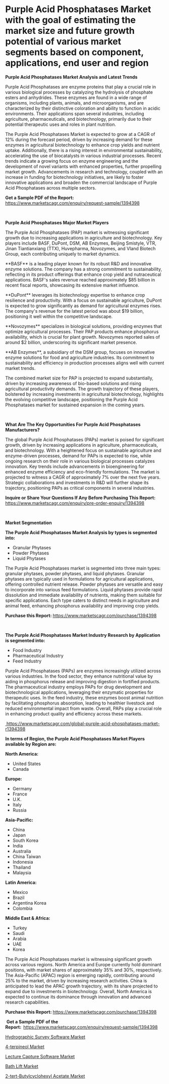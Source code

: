 <p><h1>Purple Acid Phosphatases Market with the goal of estimating the market size and future growth potential of various market segments based on component, applications, end user and region</h1></p><p><strong>Purple Acid Phosphatases Market Analysis and Latest Trends</strong></p>
<p><p>Purple Acid Phosphatases are enzyme proteins that play a crucial role in various biological processes by catalyzing the hydrolysis of phosphate esters and anhydrides. These enzymes are found in a wide range of organisms, including plants, animals, and microorganisms, and are characterized by their distinctive coloration and ability to function in acidic environments. Their applications span several industries, including agriculture, pharmaceuticals, and biotechnology, primarily due to their potential therapeutic uses and roles in plant nutrition.</p><p>The Purple Acid Phosphatases Market is expected to grow at a CAGR of 12% during the forecast period, driven by increasing demand for these enzymes in agricultural biotechnology to enhance crop yields and nutrient uptake. Additionally, there is a rising interest in environmental sustainability, accelerating the use of biocatalysts in various industrial processes. Recent trends indicate a growing focus on enzyme engineering and the development of novel variants with enhanced properties, further propelling market growth. Advancements in research and technology, coupled with an increase in funding for biotechnology initiatives, are likely to foster innovative applications and broaden the commercial landscape of Purple Acid Phosphatases across multiple sectors.</p></p>
<p><strong>Get a Sample PDF of the Report:&nbsp;</strong> <a href="https://www.marketscagr.com/enquiry/request-sample/1394398">https://www.marketscagr.com/enquiry/request-sample/1394398</a></p>
<p>&nbsp;</p>
<p><strong>Purple Acid Phosphatases Major Market Players</strong></p>
<p><p>The Purple Acid Phosphatases (PAP) market is witnessing significant growth due to increasing applications in agriculture and biotechnology. Key players include BASF, DuPont, DSM, AB Enzymes, Beijing Smistyle, VTR, Jinan Tiantianxiang (TTX), Huvepharma, Novozymes, and Vland Biotech Group, each contributing uniquely to market dynamics.</p><p>**BASF** is a leading player known for its robust R&D and innovative enzyme solutions. The company has a strong commitment to sustainability, reflecting in its product offerings that enhance crop yield and nutraceutical applications. BASF's sales revenue reached approximately $85 billion in recent fiscal reports, showcasing its extensive market influence.</p><p>**DuPont** leverages its biotechnology expertise to enhance crop resilience and productivity. With a focus on sustainable agriculture, DuPont is expected to grow significantly as demand for agricultural enzymes rises. The company's revenue for the latest period was about $19 billion, positioning it well within the competitive landscape.</p><p>**Novozymes** specializes in biological solutions, providing enzymes that optimize agricultural processes. Their PAP products enhance phosphorus availability, which is crucial for plant growth. Novozymes reported sales of around $2 billion, underscoring its significant market presence.</p><p>**AB Enzymes**, a subsidiary of the DSM group, focuses on innovative enzyme solutions for food and agriculture industries. Its commitment to sustainability and efficiency in production processes aligns well with current market trends.</p><p>The combined market size for PAP is projected to expand substantially, driven by increasing awareness of bio-based solutions and rising agricultural productivity demands. The growth trajectory of these players, bolstered by increasing investments in agricultural biotechnology, highlights the evolving competitive landscape, positioning the Purple Acid Phosphatases market for sustained expansion in the coming years.</p></p>
<p>&nbsp;</p>
<p><strong>What Are The Key Opportunities For Purple Acid Phosphatases Manufacturers?</strong></p>
<p><p>The global Purple Acid Phosphatases (PAPs) market is poised for significant growth, driven by increasing applications in agriculture, pharmaceuticals, and biotechnology. With a heightened focus on sustainable agriculture and enzyme-driven processes, demand for PAPs is expected to rise, while ongoing research on their role in various biological processes catalyzes innovation. Key trends include advancements in bioengineering for enhanced enzyme efficiency and eco-friendly formulations. The market is projected to witness a CAGR of approximately 7% over the next five years. Strategic collaborations and investments in R&D will further shape its trajectory, positioning PAPs as critical components in several industries.</p></p>
<p><strong>Inquire or Share Your Questions If Any Before Purchasing This Report:</strong> <a href="https://www.marketscagr.com/enquiry/pre-order-enquiry/1394398">https://www.marketscagr.com/enquiry/pre-order-enquiry/1394398</a></p>
<p>&nbsp;</p>
<p><strong>Market Segmentation</strong></p>
<p><strong>The Purple Acid Phosphatases Market Analysis by types is segmented into:</strong></p>
<p><ul><li>Granular Phytases</li><li>Powder Phytases</li><li>Liquid Phytases</li></ul></p>
<p><p>The Purple Acid Phosphatases market is segmented into three main types: granular phytases, powder phytases, and liquid phytases. Granular phytases are typically used in formulations for agricultural applications, offering controlled nutrient release. Powder phytases are versatile and easy to incorporate into various feed formulations. Liquid phytases provide rapid dissolution and immediate availability of nutrients, making them suitable for specific applications. Each type caters to distinct needs in agriculture and animal feed, enhancing phosphorus availability and improving crop yields.</p></p>
<p><strong>Purchase this Report:&nbsp;</strong><a href="https://www.marketscagr.com/purchase/1394398">https://www.marketscagr.com/purchase/1394398</a></p>
<p>&nbsp;</p>
<p><strong>The Purple Acid Phosphatases Market Industry Research by Application is segmented into:</strong></p>
<p><ul><li>Food Industry</li><li>Pharmaceutical Industry</li><li>Feed Industry</li></ul></p>
<p><p>Purple Acid Phosphatases (PAPs) are enzymes increasingly utilized across various industries. In the food sector, they enhance nutritional value by aiding in phosphorus release and improving digestion in fortified products. The pharmaceutical industry employs PAPs for drug development and biotechnological applications, leveraging their enzymatic properties for therapeutic uses. In the feed industry, these enzymes boost animal nutrition by facilitating phosphorus absorption, leading to healthier livestock and reduced environmental impact from waste. Overall, PAPs play a crucial role in enhancing product quality and efficiency across these markets.</p></p>
<p><a href="https://www.marketscagr.com/global-purple-acid-phosphatases-market-r1394398">&nbsp;https://www.marketscagr.com/global-purple-acid-phosphatases-market-r1394398</a></p>
<p><strong>In terms of Region, the Purple Acid Phosphatases Market Players available by Region are:</strong></p>
<p>
    <p> <strong> North America: </strong>
        <ul>
            <li>United States</li>
            <li>Canada</li>
        </ul>
        </p> 
    <p> <strong> Europe: </strong>
        <ul>
            <li>Germany</li>
            <li>France</li>
            <li>U.K.</li>
            <li>Italy</li>
            <li>Russia</li>
        </ul>
        </p> 
    <p> <strong> Asia-Pacific: </strong>
        <ul>
            <li>China</li>
            <li>Japan</li>
            <li>South Korea</li>
            <li>India</li>
            <li>Australia</li>
            <li>China Taiwan</li>
            <li>Indonesia</li>
            <li>Thailand</li>
            <li>Malaysia</li>
        </ul>
        </p> 
    <p> <strong> Latin America: </strong>
        <ul>
            <li>Mexico</li>
            <li>Brazil</li>
            <li>Argentina Korea</li>
            <li>Colombia</li>
        </ul>
        </p> 
    <p> <strong> Middle East & Africa: </strong>
        <ul>
            <li>Turkey</li>
            <li>Saudi</li>
            <li>Arabia</li>
            <li>UAE</li>
            <li>Korea</li>
        </ul>
    </p>
    </p>
<p><p>The Purple Acid Phosphatases market is witnessing significant growth across various regions. North America and Europe currently hold dominant positions, with market shares of approximately 35% and 30%, respectively. The Asia-Pacific (APAC) region is emerging rapidly, contributing around 25% to the market, driven by increasing research activities. China is anticipated to lead the APAC growth trajectory, with its share projected to expand due to investments in biotechnology. Overall, North America is expected to continue its dominance through innovation and advanced research capabilities.</p></p>
<p><strong>Purchase this Report: </strong><a href="https://www.marketscagr.com/purchase/1394398">https://www.marketscagr.com/purchase/1394398</a></p>
<p>&nbsp;<strong>Get a Sample PDF of the Report:&nbsp;&nbsp;</strong><a href="https://www.marketscagr.com/enquiry/request-sample/1394398">https://www.marketscagr.com/enquiry/request-sample/1394398</a></p>
<p><strong></strong></p>
<p><p><a href="https://www.linkedin.com/pulse/market-leaders-laggards-global-hydrographic-survey-software-qi9of?trackingId=3BUBrL8pSeeSeCkCJqYqBQ%3D%3D">Hydrographic Survey Software Market</a></p><p><a href="https://issuu.com/reportprime-2/docs/4-terpineol-market-size-2030.pptx_331bddd0f0e279">4-terpineol Market</a></p><p><a href="https://www.linkedin.com/pulse/lecture-capture-software-market-share-new-trends-analysis-rpnsf?trackingId=y7xhV2GPRh%2B8p94mQCYTxA%3D%3D">Lecture Capture Software Market</a></p><p><a href="https://www.linkedin.com/pulse/bath-lift-market-trends-detailed-study-its-segmentation-analyzing-mepdc?trackingId=s%2BlPlbdVSUenIu3%2FymtNfQ%3D%3D">Bath Lift Market</a></p><p><a href="https://issuu.com/reportprime-2/docs/2-tert-butylcyclohexyl-acetate-mark_ee80e4aec83ebb">2-tert-Butylcyclohexyl Acetate Market</a></p></p>
